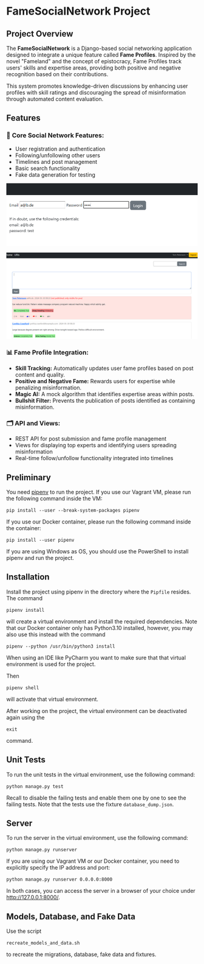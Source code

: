 # FameSocialNetwork Project

## Project Overview
The **FameSocialNetwork** is a Django-based social networking application designed to integrate a unique feature called **Fame Profiles**. Inspired by the novel "Fameland" and the concept of epistocracy, Fame Profiles track users' skills and expertise areas, providing both positive and negative recognition based on their contributions.

This system promotes knowledge-driven discussions by enhancing user profiles with skill ratings and discouraging the spread of misinformation through automated content evaluation.

## Features
### 🌟 **Core Social Network Features:**
- User registration and authentication
- Following/unfollowing other users
- Timelines and post management
- Basic search functionality
- Fake data generation for testing

![img.png](img.png)

![img_1.png](img_1.png)

### 📊 **Fame Profile Integration:**
- **Skill Tracking:** Automatically updates user fame profiles based on post content and quality.
- **Positive and Negative Fame:** Rewards users for expertise while penalizing misinformation.
- **Magic AI:** A mock algorithm that identifies expertise areas within posts.
- **Bullshit Filter:** Prevents the publication of posts identified as containing misinformation.

### 🗂️ **API and Views:**
- REST API for post submission and fame profile management
- Views for displaying top experts and identifying users spreading misinformation
- Real-time follow/unfollow functionality integrated into timelines

## Preliminary

You need [pipenv](https://pipenv.pypa.io/en/latest/) to run the project. If you use our
Vagrant VM, please run the following command inside the VM:
```
pip install --user --break-system-packages pipenv
```
If you use our Docker container, please run the following command inside the container:
```
pip install --user pipenv
```

If you are using Windows as OS, you should use the PowerShell to install pipenv and
run the project.

## Installation

Install the project using pipenv in the directory where the `Pipfile` resides. The command

```
pipenv install
```

will create a virtual environment and install the required dependencies. Note that our Docker container only has
Python3.10 installed, however, you may also use this instead with the command
```
pipenv --python /usr/bin/python3 install
```
When using an IDE like PyCharm you want to make sure that that virtual environment is used for the project.

Then
```
pipenv shell
```
will activate that virtual environment.

After working on the project, the virtual environment can be deactivated again using the
```
exit
```
command.

## Unit Tests

To run the unit tests in the virtual environment, use the following command:

```
python manage.py test
```

Recall to disable the failing tests and enable them one by one to see the failing tests. 
Note that the tests use the fixture `database_dump.json`.

## Server

To run the server in the virtual environment, use the following command:
```
python manage.py runserver
```

If you are using our Vagrant VM or our Docker container, you need to explicitly specify the IP address and port:
```
python manage.py runserver 0.0.0.0:8000
```

In both cases, you can access the server in a browser of your choice under http://127.0.0.1:8000/.

## Models, Database, and Fake Data

Use the script
```
recreate_models_and_data.sh
```
to recreate the migrations, database, fake data and fixtures.

